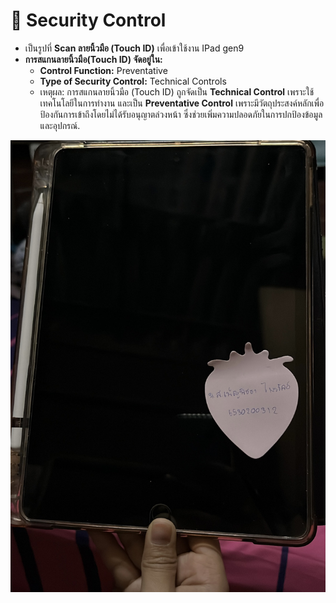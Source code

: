 # 🔗 Security Control
- เป็นรูปที่ **Scan ลายนิ้วมือ (Touch ID)** เพื่อเข้าใช้งาน IPad gen9 
- **การสแกนลายนิ้วมือ(Touch ID) จัดอยู่ใน:**
  - **Control Function:** Preventative
  - **Type of Security Control:** Technical Controls
  - เหตุผล:
การสแกนลายนิ้วมือ (Touch ID) ถูกจัดเป็น **Technical Control** เพราะใช้เทคโนโลยีในการทำงาน และเป็น **Preventative Control** เพราะมีวัตถุประสงค์หลักเพื่อป้องกันการเข้าถึงโดยไม่ได้รับอนุญาตล่วงหน้า ซึ่งช่วยเพิ่มความปลอดภัยในการปกป้องข้อมูลและอุปกรณ์.

![pic](img/Img2.jpg)


